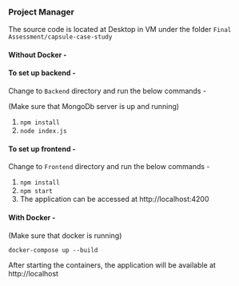 ### Project Manager


The source code is located at Desktop in VM under the folder `Final Assessment/capsule-case-study`

#### Without Docker -

#### To set up backend -

Change to `Backend` directory and run the below commands -

(Make sure that MongoDb server is up and running)
1. `npm install`
2. `node index.js`

#### To set up frontend -

Change to `Frontend` directory and run the below commands -

1. `npm install`
2. `npm start`
3. The application can be accessed at http://localhost:4200

#### With Docker -

(Make sure that docker is running)

`docker-compose up --build`

After starting the containers, the application will be available at http://localhost